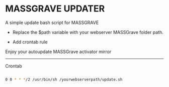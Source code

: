 # MASSGRAVE UPDATER
A simple update bash script for MASSGRAVE

* Replace the $path variable with your webserver MASSGrave folder path.

* Add crontab rule

Enjoy your autoupdate MASSGrave activator mirror

-----------------------------------------------------------------------

Crontab

```bash

0 0 * * */2 /usr/bin/sh /yourwebserverpath/update.sh


